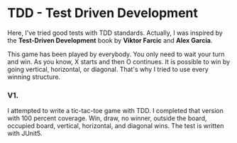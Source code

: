 # TDD - Test Driven Development

Here, I've tried good tests with TDD standards. Actually, I was inspired by the **Test-Driven Development** book by **Viktor Farcic** and **Alex Garcia**.

This game has been played by everybody. You only need to wait your turn and win. As you know, X starts and then O continues. It is possible to win by going vertical, horizontal, or diagonal. That's why I tried to use every winning structure.

### V1.

I attempted to write a tic-tac-toe game with TDD. I completed that version with 100 percent coverage. Win, draw, no winner, outside the board, occupied board, vertical, horizontal, and diagonal wins. The test is written with JUnit5.
